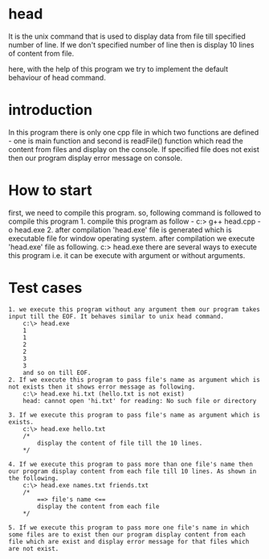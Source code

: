 # head 
It is the unix command that is used to display data from file till specified number of line. If we don't specified number of line then is display 10 lines of content from file. 

here, with the help of this program we try to implement the default behaviour of head command. 

# introduction
In this program there is only one cpp file in which two functions are defined - one is main function and second is readFile() function which read the content from files and display on the console. If specified file does not exist then our program display error message on console. 

# How to start
first, we need to compile this program. so, following command is followed to compile this program
    1. compile this program as follow - 
        c:\> g++ head.cpp -o head.exe
    2. after compilation 'head.exe' file is generated which is executable file for window operating system. after compilation we execute 'head.exe' file as following. 
        c:\> head.exe
    there are several ways to execute this program i.e. it can be execute with argument or without arguments.

# Test cases
    1. we execute this program without any argument them our program takes input till the EOF. It behaves similar to unix head command.
        c:\> head.exe
        1
        1
        2
        2
        3
        3
        and so on till EOF.
    2. If we execute this program to pass file's name as argument which is not exists then it shows error message as following. 
        c:\> head.exe hi.txt (hello.txt is not exist)
        head: cannot open 'hi.txt' for reading: No such file or directory

    3. If we execute this program to pass file's name as argument which is exists.
        c:\> head.exe hello.txt
        /*
            display the content of file till the 10 lines.
        */

    4. If we execute this program to pass more than one file's name then our program display content from each file till 10 lines. As shown in the following. 
        c:\> head.exe names.txt friends.txt
        /*
            ==> file's name <==
            display the content from each file
        */  

    5. If we execute this program to pass more one file's name in which some files are to exist then our program display content from each file which are exist and display error message for that files which are not exist. 